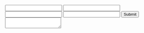 <form></form> <!-- Es la interacción para ingresar datos -->
<input type="text"> <!-- Es de tipo texto -->
<input type="password"> <!-- Es de tipo contraseña -->
<input type="number"> <!-- Es de tipo numérico -->
<input type="email"> <!-- Es de tipo email -->
<input type="submit"> <!-- Es de envío de formulario -->
<textarea></textarea><!-- Es para ingresar mensajes, se debe crear un label -->
<!-- Todos los inputs deben tener etiqueta label, salvo submit -->
<!-- Todos los inputs deben tener etiqueta name, salvo submit -->
